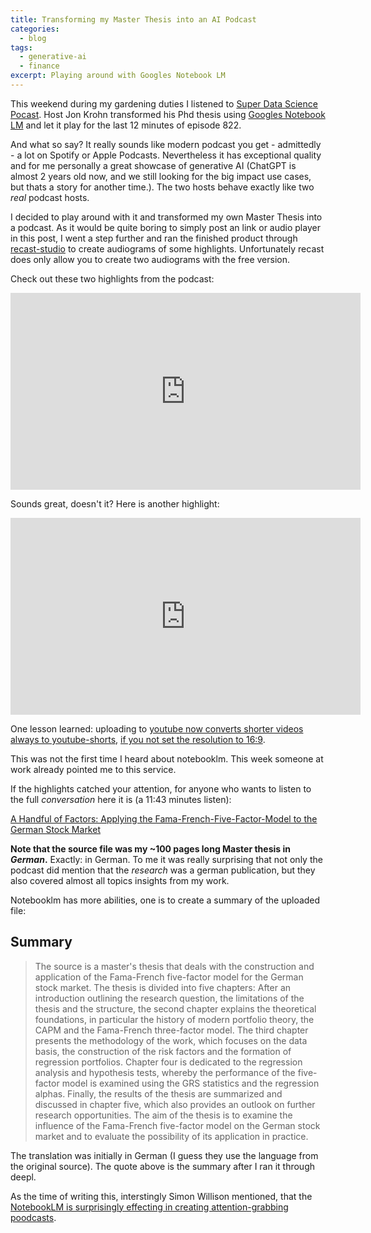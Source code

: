 ```yaml
---
title: Transforming my Master Thesis into an AI Podcast
categories:
  - blog
tags:
  - generative-ai
  - finance
excerpt: Playing around with Googles Notebook LM
---
```


This weekend during my gardening duties I listened to [Super Data Science Pocast][super-data-science-podcast].
Host Jon Krohn transformed his Phd thesis using [Googles Notebook LM][notebook-lm] and let it play for the last 12 minutes of episode 822.

And what so say? It really sounds like modern podcast you get - admittedly - a lot on Spotify or Apple Podcasts.
Nevertheless it has exceptional quality and for me personally a great showcase of generative AI 
(ChatGPT is almost 2 years old now, and we still looking for the big impact use cases, but thats a story for another time.).
The two hosts behave exactly like two _real_ podcast hosts.

I decided to play around with it and transformed my own Master Thesis into a podcast.
As it would be quite boring to simply post an link or audio player in this post, I went a step further and ran the finished product through [recast-studio][recast-studio] to create audiograms of some highlights.
Unfortunately recast does only allow you to create two audiograms with the free version.

Check out these two highlights from the podcast:

<div style="text-align: center;">
<iframe width="560" height="315" src="https://www.youtube.com/embed/c9jxLrzZBnE?si=TlrqFrJBaxJG8NG0" title="YouTube video player" frameborder="0" allow="accelerometer; autoplay; clipboard-write; encrypted-media; gyroscope; picture-in-picture; web-share" referrerpolicy="strict-origin-when-cross-origin" allowfullscreen></iframe>
</div>

Sounds great, doesn't it? Here is another highlight:

<div style="text-align: center;">
<iframe width="560" height="315" src="https://www.youtube.com/embed/9Ju3IEVHqPM" title="A Handful of Factors: Size Premium Surprise in the German Stock Market" frameborder="0" allow="accelerometer; autoplay; clipboard-write; encrypted-media; gyroscope; picture-in-picture; web-share" referrerpolicy="strict-origin-when-cross-origin" allowfullscreen></iframe>
</div>

One lesson learned: uploading to [youtube now converts shorter videos always to youtube-shorts][yt-short-1], [if you not set the resolution to 16:9][yt-short-2].

This was not the first time I heard about notebooklm. This week someone at work already pointed me to this service.

If the highlights catched your attention, for anyone who wants to listen to the full _conversation_ here it is (a 11:43 minutes listen):
 
[A Handful of Factors: Applying the Fama-French-Five-Factor-Model to the German Stock Market][handful-of-factors-podcast]

**Note that the source file was my ~100 pages long Master thesis in _German_.**
Exactly: in German. To me it was really surprising that not only the podcast did mention that the _research_ was a german publication, but they also covered almost all topics insights from my work.

Notebooklm has more abilities, one is to create a summary of the uploaded file:

## Summary
> The source is a master's thesis that deals with the construction and application of the Fama-French five-factor model for the German stock market. The thesis is divided into five chapters: After an introduction outlining the research question, the limitations of the thesis and the structure, the second chapter explains the theoretical foundations, in particular the history of modern portfolio theory, the CAPM and the Fama-French three-factor model. The third chapter presents the methodology of the work, which focuses on the data basis, the construction of the risk factors and the formation of regression portfolios. Chapter four is dedicated to the regression analysis and hypothesis tests, whereby the performance of the five-factor model is examined using the GRS statistics and the regression alphas. Finally, the results of the thesis are summarized and discussed in chapter five, which also provides an outlook on further research opportunities. The aim of the thesis is to examine the influence of the Fama-French five-factor model on the German stock market and to evaluate the possibility of its application in practice.

The translation was initially in German (I guess they use the language from the original source). The quote above is the summary after I ran it through deepl.

As the time of writing this, interstingly Simon Willison mentioned, that the [NotebookLM is surprisingly effecting in creating attention-grabbing poodcasts][simon-willison]. 


[super-data-science-podcast]: https://www.superdatascience.com/podcast/822
[notebook-lm]: https://notebooklm.google.com/
[handful-of-factors-podcast]: https://notebooklm.google.com/notebook/e5403eec-df52-4b92-bfe1-d3078e3eeee7/audio
[recast-studio]: https://app.recast.studio/create/
[yt-short-1]: https://www.quora.com/How-can-you-stop-YouTube-turning-your-videos-into-shorts
[yt-short-2]: https://www.reddit.com/r/youtube/comments/xtsl8e/why_wont_my_video_become_a_short_i_set_it_to_9_16/
[simon-willison]: https://simonwillison.net/2024/Sep/29/notebooklm-audio-overview/
